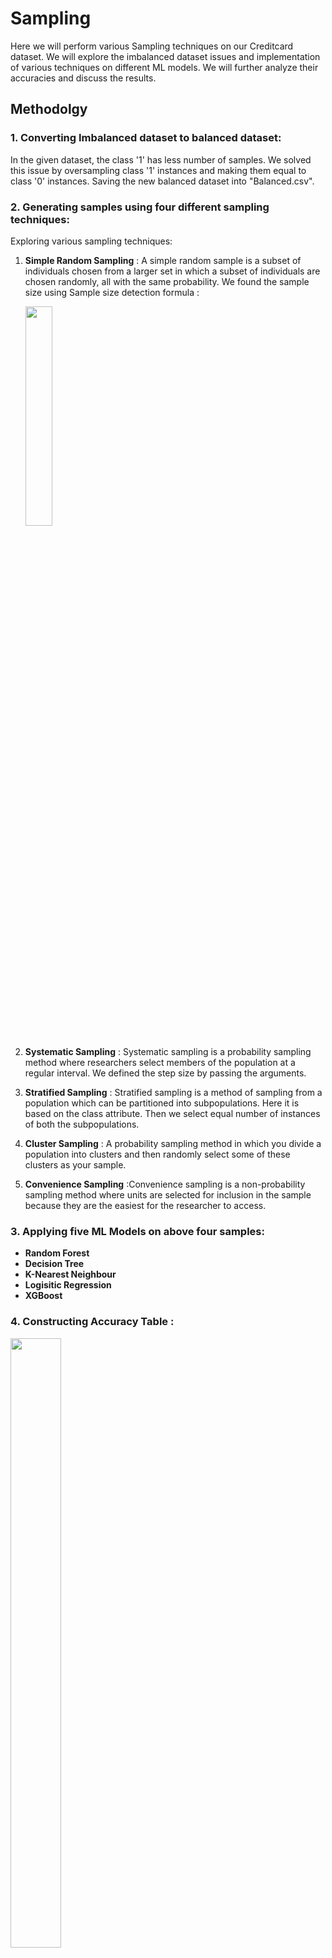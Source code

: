 # Sampling

Here we will perform various Sampling techniques on our Creditcard dataset. We will explore the imbalanced dataset issues and 
implementation of various techniques on different ML models. We will further analyze their accuracies and discuss the results.

## Methodolgy
### 1. Converting Imbalanced dataset to balanced dataset: <br>
   In the given dataset, the class '1' has less number of samples. We solved this issue by oversampling class '1' instances
   and making them equal to class '0' instances. Saving the new balanced dataset into "Balanced.csv".
   
### 2. Generating samples using four different sampling techniques: <br>
   Exploring various sampling techniques:
   1. **Simple Random Sampling** : A simple random sample is a subset of individuals chosen from a larger set in which a subset of individuals are chosen randomly, all       with the same probability. We found the sample size using Sample size detection formula :

      <img src="https://user-images.githubusercontent.com/100415671/219952601-de539e8a-3dad-4da7-8722-e8304a1c5396.png" width=30% height=30%>

   

   2. **Systematic Sampling** : Systematic sampling is a probability sampling method where researchers select members of the population at a regular interval. We             defined the step size by passing the arguments. 
      
   3. **Stratified Sampling** : Stratified sampling is a method of sampling from a population which can be partitioned into subpopulations. Here it is based on the           class attribute. Then we select equal number of instances of both the subpopulations.
      
   4. **Cluster Sampling** : A probability sampling method in which you divide a population into clusters   and then randomly select some of these clusters as your            sample.  
   5. **Convenience Sampling** :Convenience sampling is a non-probability sampling method where units are selected for inclusion in the sample because they are the            easiest for the researcher to access.
### 3. Applying five ML Models on above four samples: <br>

   - **Random Forest**
   - **Decision Tree**
   - **K-Nearest Neighbour**
   - **Logisitic Regression**
   - **XGBoost**

### 4. Constructing Accuracy Table : <br>
   <img src="https://user-images.githubusercontent.com/100415671/219959246-b0224ef3-e002-40a3-b8c9-98bc1bc9c74a.png" width=40% height=50%>





     

   
   







